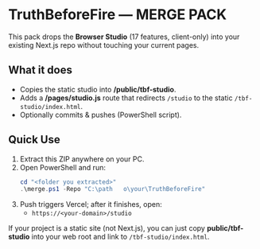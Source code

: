 # TruthBeforeFire — MERGE PACK

This pack drops the **Browser Studio** (17 features, client-only) into your existing Next.js repo without touching your current pages.

## What it does
- Copies the static studio into **/public/tbf-studio**.
- Adds a **/pages/studio.js** route that redirects `/studio` to the static `/tbf-studio/index.html`.
- Optionally commits & pushes (PowerShell script).

## Quick Use
1. Extract this ZIP anywhere on your PC.
2. Open PowerShell and run:
   ```powershell
   cd "<folder you extracted>"
   .\merge.ps1 -Repo "C:\path	o\your\TruthBeforeFire"
   ```
3. Push triggers Vercel; after it finishes, open:
   - `https://<your-domain>/studio`

If your project is a static site (not Next.js), you can just copy **public/tbf-studio** into your web root and link to `/tbf-studio/index.html`.
